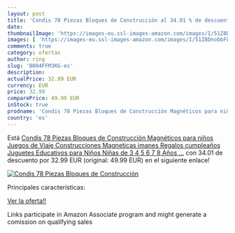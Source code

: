 ```yaml
---
layout: post
title: 'Condis 78 Piezas Bloques de Construcción al 34.01 % de descuento'
date: 
thumbnailImage: 'https://images-eu.ssl-images-amazon.com/images/I/51Z8DnobbFL._SL200_.jpg'
images: [ 'https://images-eu.ssl-images-amazon.com/images/I/51Z8DnobbFL._SL200_.jpg' ]
comments: true
category: ofertas
author: ring
slug: 'B004FFM3KG-es'
description:
actualPrice: 32.99 EUR
currency: EUR
price: 32.99
comparePrice: 49.99 EUR
inStock: true
prodname: 'Condis 78 Piezas Bloques de Construcción Magnéticos para niños  Juegos de Viaje Construcciones Magneticas imanes Regalos cumpleaños Juguetes Educativos para Niños Niñas de 3 4 5 6 7 8 Años ...'
country: 'es'
---
```


Está [Condis 78 Piezas Bloques de Construcción Magnéticos para niños  Juegos de Viaje Construcciones Magneticas imanes Regalos cumpleaños Juguetes Educativos para Niños Niñas de 3 4 5 6 7 8 Años ...](https://www.amazon.es/dp/B004FFM3KG/?tag=tolees-21) con 34.01 de descuento por 32.99 EUR (original: 49.99 EUR) en el siguiente enlace!

[![Condis 78 Piezas Bloques de Construcción](https://images-eu.ssl-images-amazon.com/images/I/51Z8DnobbFL._SL200_.jpg)](https://www.amazon.es/dp/B004FFM3KG/?tag=tolees-21)

Principales características:


[Ver la oferta!!](https://www.amazon.es/dp/B004FFM3KG/?tag=tolees-21)

Links participate in Amazon Associate program and might generate a comission on qualifying sales


